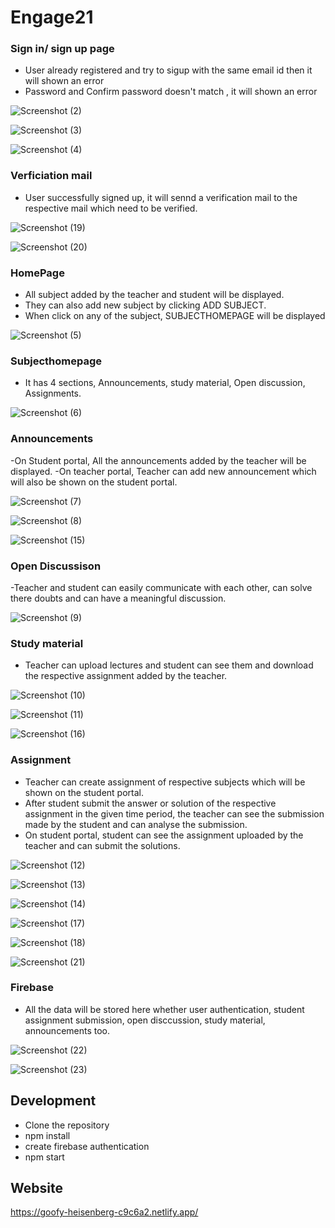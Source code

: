 # Engage21

### Sign in/ sign up page
- User already registered and try to sigup with the same email id then it will shown an error
- Password and Confirm password doesn't match ,  it will shown an error

![Screenshot (2)](https://user-images.githubusercontent.com/48885655/143764551-7fef6204-efb7-4f95-8938-777a22fcce72.png)

![Screenshot (3)](https://user-images.githubusercontent.com/48885655/143764626-de775b7f-147e-4643-8415-ec26bd2c1c74.png)

![Screenshot (4)](https://user-images.githubusercontent.com/48885655/143764636-a625965d-d1b6-4258-bcae-12502036ffbb.png)

### Verficiation mail
- User successfully signed up, it will sennd a verification mail to the respective mail which need to be verified.


![Screenshot (19)](https://user-images.githubusercontent.com/48885655/143764861-b4b79dc2-8e2b-494c-9633-346cc99fee93.png)

![Screenshot (20)](https://user-images.githubusercontent.com/48885655/143764864-af84a466-c3d1-4729-a148-7bc5941f1ebf.png)

### HomePage
- All subject added by the teacher and student will be displayed.
- They can also add new subject by clicking ADD SUBJECT.
- When click on any of the subject, SUBJECTHOMEPAGE will be displayed

![Screenshot (5)](https://user-images.githubusercontent.com/48885655/143764650-b4daa854-7870-4b52-bec2-4d0fe84c96be.png)

### Subjecthomepage
- It has 4 sections, Announcements, study material, Open discussion, Assignments.

![Screenshot (6)](https://user-images.githubusercontent.com/48885655/143764664-895df01a-3165-4e01-b56d-8e42681af557.png)

### Announcements
-On Student portal, All the announcements added by the teacher will be displayed.
-On teacher portal, Teacher can add new announcement which will also be shown on the student portal.


![Screenshot (7)](https://user-images.githubusercontent.com/48885655/143764698-8f10eb99-b214-4a24-9cde-7b1c0e290ed0.png)

![Screenshot (8)](https://user-images.githubusercontent.com/48885655/143764700-564c23bd-04cc-4cfb-aae0-9920dd1f82a0.png)


![Screenshot (15)](https://user-images.githubusercontent.com/48885655/143764800-52735e0e-f792-4495-8d5e-e7fd52795a8b.png)

### Open Discussison
-Teacher and student can easily communicate with each other, can solve there doubts and can have a meaningful discussion.


![Screenshot (9)](https://user-images.githubusercontent.com/48885655/143764720-d7ceec30-d6d9-40a3-a210-34758e4308e6.png)

### Study material
- Teacher can upload lectures and student can see them and download the respective assignment added by the teacher.

![Screenshot (10)](https://user-images.githubusercontent.com/48885655/143764744-dc201708-16b8-4a59-a10a-db330ab514a2.png)

![Screenshot (11)](https://user-images.githubusercontent.com/48885655/143764747-727f0517-fa86-4841-9524-a1da1857e788.png)

![Screenshot (16)](https://user-images.githubusercontent.com/48885655/143764821-fcf9c57c-c36c-46ab-b5ee-e5e5c4d38e97.png)


### Assignment
- Teacher can create assignment of respective subjects which will be shown on the student portal.
- After student submit the answer or solution of the respective assignment in the given time period, the teacher can see the submission made by the student and can analyse the submission.
- On student portal, student can see the assignment uploaded by the teacher and can submit the solutions.

![Screenshot (12)](https://user-images.githubusercontent.com/48885655/143764767-31a4d80f-5452-4207-a7a1-6d3f93fb6e56.png)

![Screenshot (13)](https://user-images.githubusercontent.com/48885655/143764769-73a96bd4-7ef1-410c-8fcd-34de9c157f3c.png)

![Screenshot (14)](https://user-images.githubusercontent.com/48885655/143764773-bbaaecf0-4415-4ab5-9c80-9bc583f51d7e.png)

![Screenshot (17)](https://user-images.githubusercontent.com/48885655/143764840-f47c2b78-6439-4c22-92ef-0fd72c0a4efa.png)

![Screenshot (18)](https://user-images.githubusercontent.com/48885655/143764842-76d92936-849c-4137-9bf0-740a5e428bc3.png)


![Screenshot (21)](https://user-images.githubusercontent.com/48885655/143764876-9a3dc5d3-3434-47cf-ba87-f52803c00a22.png)

### Firebase
- All the data will be stored here whether user authentication, student assignment submission, open disccussion, study material, announcements too.


![Screenshot (22)](https://user-images.githubusercontent.com/48885655/143764939-c20ee427-388d-44df-9140-b42419bcbeee.png)

![Screenshot (23)](https://user-images.githubusercontent.com/48885655/143764944-7cd95d49-76d1-44b0-992e-4429d3ed3649.png)

## Development
- Clone the repository
- npm install
- create firebase authentication
- npm start

## Website

https://goofy-heisenberg-c9c6a2.netlify.app/



